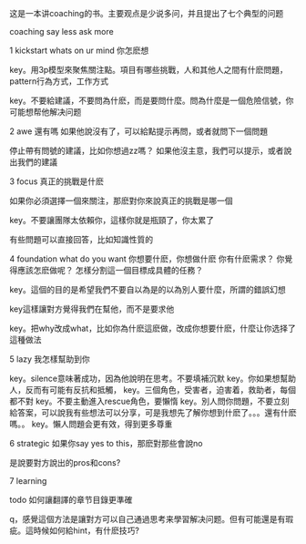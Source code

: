 这是一本讲coaching的书。主要观点是少说多问，并且提出了七个典型的问题

coaching say less ask more

1 kickstart whats on ur mind 你怎麽想

key。用3p模型來聚焦關注點。項目有哪些挑戰，人和其他人之間有什麽問題，pattern行為方式，工作方式

key。不要給建議，不要問為什麽，而是要問什麼。問為什麼是一個危險信號，你可能想帮他解决问题

2 awe 還有嗎
如果他說沒有了，可以給點提示再問，或者就問下一個問題

停止帶有問號的建議，比如你想過zz嗎？
如果他沒主意，我們可以提示，或者說出我們的建議

3 focus 真正的挑戰是什麽

如果你必須選擇一個來關注，那麽對你來說真正的挑戰是哪一個

key。不要讓團隊太依賴你，這樣你就是瓶頸了，你太累了

有些問題可以直接回答，比如知識性質的

4 foundation 
what do you want 你想要什麽，你想做什麽
你有什麽需求？
你覺得應該怎麽做呢？
怎樣分割這一個目標成具體的任務？

key。這個的目的是希望我們不要自以為是的以為別人要什麼，所謂的錯誤幻想

key這樣讓對方覺得我們在幫他，而不是要求他

key。把why改成what，比如你為什麽這麽做，改成你想要什麽，什麼让你选择了這種做法

5 lazy 我怎樣幫助到你

key。silence意味著成功，因為他說明在思考。不要填補沉默
key。你如果想幫助人，反而有可能有反抗和抵觸，
key。三個角色，受害者，迫害着，救助者，每個都不對
key。不要主動進入rescue角色，要懶惰
key。別人問你問題，不要立刻給答案，可以說我有些想法可以分享，可是我想先了解你想到什麽了。。。還有什麽嗎。。
key。懶人問題会更有效，得到更多尊重


6 strategic 如果你say yes to this，那麽對那些會說no

是說要對方說出的pros和cons?

7 learning 

todo
如何讓翻譯的章节目錄更準確

q，感覺這個方法是讓對方可以自己通過思考来學習解决问题。但有可能還是有瑕疵。這時候如何給hint，有什麽技巧?

